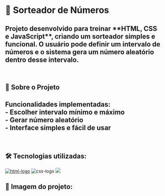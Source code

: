 <h1>🎲 Sorteador de Números  </h1>
<h2>Projeto desenvolvido para treinar **HTML, CSS e JavaScript**, criando um sorteador simples e funcional.  
O usuário pode definir um intervalo de números e o sistema gera um número aleatório dentro desse intervalo.  
</h2>
<br>
<h2> 🚀 Sobre o Projeto</h2>
<h2>Funcionalidades implementadas:
<br>
- Escolher intervalo mínimo e máximo  
<br>
- Gerar número aleatório  
<br>
- Interface simples e fácil de usar  </h2>
<br>
<h2>🛠️ Tecnologias utilizadas:</h2>
<a href="https://google.com"><img src="https://img.shields.io/badge/HTML5-E34F26?style=for-the-badge&logo=html5&logoColor=white" alt="html-logo" /></a>
<img src="https://img.shields.io/badge/CSS3-1572B6?style=for-the-badge&logo=css3&logoColor=white" alt="css-logo" />
<img src="https://img.shields.io/badge/JavaScript-F7DF1E?style=for-the-badge&logo=JavaScript&logoColor=white"/>
<br>
<h2>📸 Imagem do projeto:</h2> 
